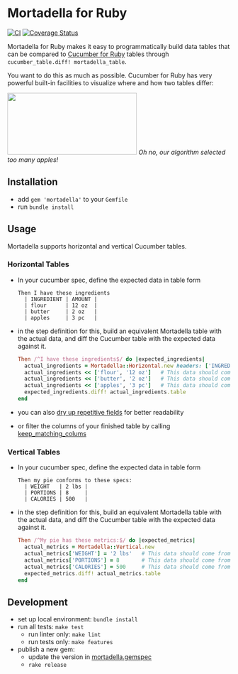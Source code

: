 # Mortadella for Ruby

[![CI](https://coveralls.io/repos/github/kevgo/mortadella-ruby/badge.svg?branch=main)](https://coveralls.io/github/kevgo/mortadella-ruby?branch=main)
[![Coverage Status](https://coveralls.io/repos/kevgo/mortadella/badge.svg?branch=master&service=github)](https://coveralls.io/github/kevgo/mortadella?branch=master)

Mortadella for Ruby makes it easy to programmatically build data tables that can
be compared to [Cucumber for Ruby](https://github.com/cucumber/cucumber-ruby)
tables through `cucumber_table.diff! mortadella_table`.

You want to do this as much as possible. Cucumber for Ruby has very powerful
built-in facilities to visualize where and how two tables differ:

<img src="https://raw.githubusercontent.com/kevgo/mortadella/master/documentation/ingredients.png" width="292" height="139">
<i>Oh no, our algorithm selected too many apples!</i>

## Installation

- add `gem 'mortadella'` to your `Gemfile`
- run `bundle install`

## Usage

Mortadella supports horizontal and vertical Cucumber tables.

### Horizontal Tables

- In your cucumber spec, define the expected data in table form

  ```cucumber
  Then I have these ingredients
    | INGREDIENT | AMOUNT |
    | flour      | 12 oz  |
    | butter     | 2 oz   |
    | apples     | 3 pc   |
  ```

- in the step definition for this, build an equivalent Mortadella table with the
  actual data, and diff the Cucumber table with the expected data against it.

  ```ruby
  Then /^I have these ingredients$/ do |expected_ingredients|
    actual_ingredients = Mortadella::Horizontal.new headers: ['INGREDIENT', 'AMOUNT']
    actual_ingredients << ['flour', '12 oz']   # This data should come from your app
    actual_ingredients << ['butter', '2 oz']   # This data should come from your app
    actual_ingredients << ['apples', '3 pc']   # This data should come from your app
    expected_ingredients.diff! actual_ingredients.table
  end
  ```

- you can also
  [dry up repetitive fields](https://github.com/kevgo/mortadella/blob/master/features/horizontal_tables/drying_up_fields.feature)
  for better readability

- or filter the columns of your finished table by calling
  [keep_matching_colums](features/horizontal_tables/keep_matching_columns.feature)

### Vertical Tables

- In your cucumber spec, define the expected data in table form

  ```cucumber
  Then my pie conforms to these specs:
    | WEIGHT   | 2 lbs |
    | PORTIONS | 8     |
    | CALORIES | 500   |
  ```

- in the step definition for this, build an equivalent Mortadella table with the
  actual data, and diff the Cucumber table with the expected data against it.

  ```ruby
  Then /^My pie has these metrics:$/ do |expected_metrics|
    actual_metrics = Mortadella::Vertical.new
    actual_metrics['WEIGHT'] = '2 lbs'   # This data should come from your app
    actual_metrics['PORTIONS'] = 8       # This data should come from your app
    actual_metrics['CALORIES'] = 500     # This data should come from your app
    expected_metrics.diff! actual_metrics.table
  end
  ```

## Development

- set up local environment: `bundle install`
- run all tests: `make test`
  - run linter only: `make lint`
  - run tests only: `make features`
- publish a new gem:
  - update the version in [mortadella.gemspec](mortadella.gemspec)
  - `rake release`
